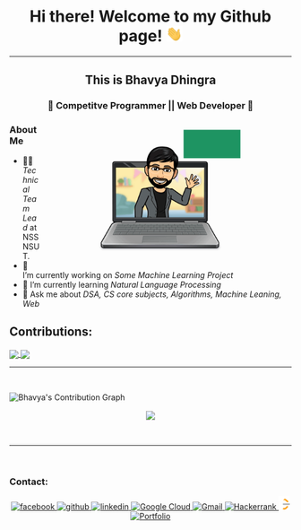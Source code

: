 
<h1 align= 'center'> Hi there!  Welcome to my Github page! <img src="https://github.com/Bhavya0020/Bhavya0020/blob/main/Images/Hi.gif" width="29px"> </h1>
<hr>
<h2 align= 'center'> This is Bhavya Dhingra</h2>
<h3 align= 'center'> 🌟 Competitve Programmer || Web Developer 🌟 </h3>
<img align="right" alt="My Coding Life" src="https://github.com/Bhavya0020/Bhavya0020/blob/main/Images/me.gif" width="450" >
<h3> About Me </h3>
  
- 👨‍💻 *Technical Team Lead* at NSS NSUT.
- 🔭 I’m currently working on *Some Machine Learning Project*
- 🌱 I’m currently learning *Natural Language Processing*
- 💬 Ask me about *DSA, CS core subjects, Algorithms, Machine Leaning, Web*

<h2>Contributions:</h2>
<a href="https://github-readme-stats.vercel.app/api?username=Bhavya0020&show_icons=true&theme=radical">
  <img align="center" src="https://github-readme-stats.vercel.app/api?username=Bhavya0020&show_icons=true&theme=radical" />
</a>
<a href="https://github-readme-stats.vercel.app/api/top-langs/?username=Bhavya0020&langs_count=10&theme=radical">
  <img align="center" src="https://github-readme-stats.vercel.app/api/top-langs/?username=Bhavya0020&langs_count=20&theme=radical" />
</a>

<br>
<hr>
<br>


 ![Bhavya's Contribution Graph](https://activity-graph.herokuapp.com/graph?username=Bhavya0020&theme=xcode)
 <p align ="center">
    <img align="center" src="https://github-readme-streak-stats.herokuapp.com/?user=Bhavya0020&theme=black-ice" />
  </p>
 
<br>
<hr>
<br>



### Contact:
<p align = "center">
  <a href="https://www.facebook.com/bhavya.dhi/">
    <img src="https://img.icons8.com/fluent/48/000000/facebook-new.png" alt= "facebook"/>
  </a>
<!--   <a href="https://www.instagram.com/ishikabansal8/">
    <img src="https://img.icons8.com/fluent/48/000000/instagram-new.png" alt= "Instagram"/>
  </a> -->
<!--   <a href="https://twitter.com/IshikaB82743361">
    <img src="https://img.icons8.com/fluent/48/000000/twitter.png" alt= "twitter"/>
  </a> -->
  <a href="https://github.com/Bhavya0020">
    <img src="https://img.icons8.com/color/48/000000/github--v1.png" alt= "github"/>
  </a>
  <a href="https://www.linkedin.com/in/bhavya-dhingra-3a7825193/">
    <img src="https://img.icons8.com/fluent/50/000000/linkedin.png" alt= "linkedin"/>
  </a>
  <a href="https://www.qwiklabs.com/public_profiles/6aad6e5e-b7d4-4b86-8852-3bee8f0d6c5c">
    <img src="https://img.icons8.com/color/48/000000/google-cloud.png" alt= "Google Cloud"/>
  </a>
  <a href="mailto:bhavdhi@gmail.com/">
    <img src="https://img.icons8.com/fluent/48/000000/gmail--v2.png" alt= "Gmail"/>
  </a>
  <a href="https://www.hackerrank.com/bhavya_learncode">
    <img src="https://img.icons8.com/windows/32/26e07f/hackerrank.png" width="5%" alt= "Hackerrank"/>
  </a>
  <a href="https://leetcode.com/bhavya0020/">
    <img src="https://github.com/ishikabansal04/ishikabansal04/blob/main/LeetCode_logo.png" width="4%" alt="Leetcode"/>
  </a>
   <a href="#">
    <img src="https://img.icons8.com/cotton/64/000000/domain.png" width="5%" alt= "Portfolio"/>
  </a>
</p>

<!--
**Bhavya0020/Bhavya0020** is a ✨ _special_ ✨ repository because its `README.md` (this file) appears on your GitHub profile.

Here are some ideas to get you started:

- 🔭 I’m currently working on ...
- 🌱 I’m currently learning ...
- 👯 I’m looking to collaborate on ...
- 🤔 I’m looking for help with ...
- 💬 Ask me about ...
- 📫 How to reach me: ...
- 😄 Pronouns: ...
- ⚡ Fun fact: ...
-->
